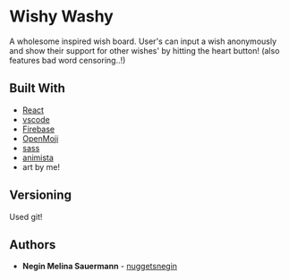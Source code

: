 # Wishy Washy
A wholesome inspired wish board. User's can input a wish anonymously and show their support for other wishes' by hitting the heart button! (also features bad word censoring..!)

## Built With

* [React](https://github.com/facebook/create-react-app)
* [vscode](https://code.visualstudio.com/) 
* [Firebase](https://firebase.google.com/)
* [OpenMoji](https://openmoji.org/)
* [sass](https://sass-lang.com/)
* [animista](https://animista.net/)
* art by me!



## Versioning
Used git!

## Authors

* **Negin Melina Sauermann** - [nuggetsnegin](https://github.com/nuggetsnegin)
